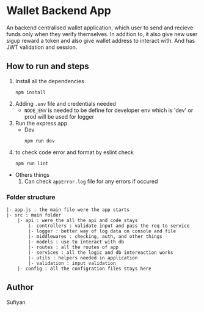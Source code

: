 # Wallet Backend App
An backend centralised wallet application, which user to send and recieve funds only when they verify themselves. In addition to, it also give new user sigup reward a token and also give wallet address to interact with. And has JWT validation and session.

## How to run and steps 
1. Install all the dependencies
    ```
    npm install 
    ```
2. Adding `.env` file and credentials needed
    - `NODE_ENV` is needed to be define for developer env which is 'dev' or prod will be used for logger
3. Run the express app
    - Dev 
        ```
        npm run dev
        ```
4. to check code error and format by eslint
    check
    ```
    npm run lint
    ```
- Others things
    1. Can check `appError.log` file for any errors if occured


### Folder structure
```
|- app.js : the main file were the app starts
|- src : main folder
    |- api : were the all the api and code stays
        |- controllers : validate input and pass the req to service
        |- logger : better way of log data on console and file
        |- middlewares : checking, auth, and other things
        |- models : use to interact with db
        |- routes : all the routes of app
        |- services : all the logic and db intereaction works
        |- utils : helpers needed in application
        |- validation : input validation 
    |- config : all the configration files stays here
```

## Author
Sufiyan